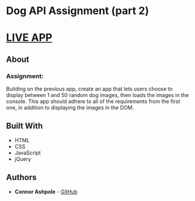 # Dog API Assignment (part 2)

# [LIVE APP](https://cabagnale.github.io/DogApp2/)

## About

### Assignment:
Building on the previous app, create an app that lets users choose to display between 1 and 50 random dog images, then loads the images in the console. This app should adhere to all of the requirements from the first one, in addition to displaying the images in the DOM. 

## Built With

* HTML
* CSS
* JavaScript
* jQuery

## Authors

* **Connor Ashpole** - [GitHub](https://github.com/CAbagnale)
